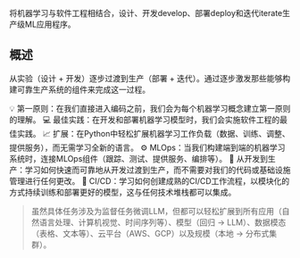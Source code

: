 将机器学习与软件工程相结合，设计、开发develop、部署deploy和迭代iterate生产级ML应用程序。

## 概述

从实验（设计 + 开发）逐步过渡到生产（部署 + 迭代）。通过逐步激发那些能够构建可靠生产系统的组件来完成这一过程。

💡 第一原则：在我们直接进入编码之前，我们会为每个机器学习概念建立第一原则的理解。
💻 最佳实践：在开发和部署机器学习模型时，我们会实施软件工程的最佳实践。
📈 扩展：在Python中轻松扩展机器学习工作负载（数据、训练、调整、提供服务），而无需学习全新的语言。
⚙️ MLOps：当我们构建端到端的机器学习系统时，连接MLOps组件（跟踪、测试、提供服务、编排等）。
🚀 从开发到生产：学习如何快速而可靠地从开发过渡到生产，而不需要对我们的代码或基础设施管理进行任何更改。
🐙 CI/CD：学习如何创建成熟的CI/CD工作流程，以模块化的方式持续训练和部署更好的模型，这与任何技术堆栈都可以集成。

> 虽然具体任务涉及为监督任务微调LLM，但都可以轻松扩展到所有应用（自然语言处理、计算机视觉、时间序列等）、模型（回归 → LLM）、数据模态（表格、文本等）、云平台（AWS、GCP）以及规模（本地 → 分布式集群）。
